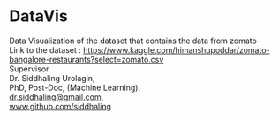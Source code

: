 # DataVis
Data Visualization of the dataset that contains the data from zomato <br /> Link to the dataset : https://www.kaggle.com/himanshupoddar/zomato-bangalore-restaurants?select=zomato.csv <br />
Supervisor <br />
Dr. Siddhaling Urolagin, <br />
PhD, Post-Doc, (Machine Learning), <br />
dr.siddhaling@gmail.com, <br />
www.github.com/siddhaling
